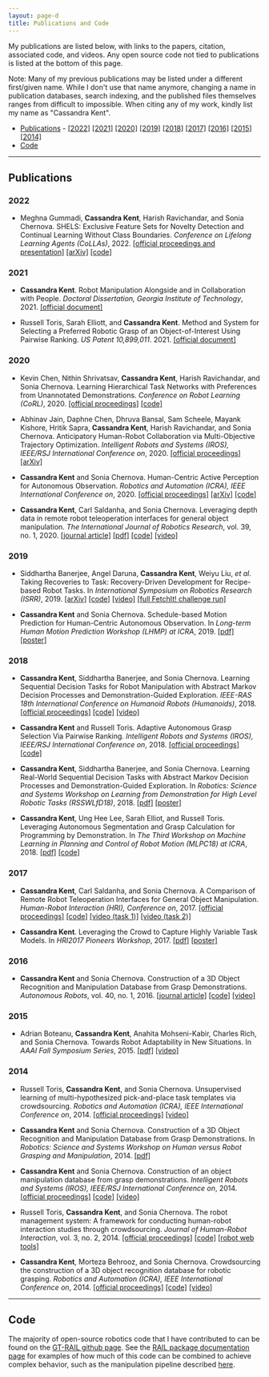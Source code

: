 ```yaml
---
layout: page-d
title: Publications and Code
---
```


My publications are listed below, with links to the papers, citation, associated code, and videos.  Any open source code not tied to publications is listed at the bottom of this page.

Note: Many of my previous publications may be listed under a different first/given name.  While I don't use that name anymore, changing a name in publication databases, search indexing, and the published files themselves ranges from difficult to impossible.  When citing any of my work, kindly list my name as "Cassandra Kent".

* [Publications](#publications) - [\[2022\]](#2022) [\[2021\]](#2021) [\[2020\]](#2020) [\[2019\]](#2019) [\[2018\]](#2018) [\[2017\]](#2017) [\[2016\]](#2016) [\[2015\]](#2015) [\[2014\]](#2014)
* [Code](#code)

---

## Publications

### 2022
* Meghna Gummadi, **Cassandra Kent**, Harish Ravichandar, and Sonia Chernova. SHELS: Exclusive Feature Sets for Novelty Detection and Continual Learning Without Class Boundaries. *Conference on Lifelong Learning Agents (CoLLAs)*, 2022. [\[official proceedings and presentation\]](https://virtual.lifelong-ml.cc/poster_21.html) [\[arXiv\]](https://arxiv.org/abs/2206.13720) [\[code\]](https://github.com/Lifelong-ML/SHELS)

### 2021
* **Cassandra Kent**. Robot Manipulation Alongside and in Collaboration with People. *Doctoral Dissertation, Georgia Institute of Technology*, 2021. [\[official document\]](https://smartech.gatech.edu/bitstream/handle/1853/66419/KENT-DISSERTATION-2021.pdf?sequence=1)

* Russell Toris, Sarah Elliott, and **Cassandra Kent**. Method and System for Selecting a Preferred Robotic Grasp of an Object-of-Interest Using Pairwise Ranking. *US Patent 10,899,011*. 2021. [\[official document\]](https://patentimages.storage.googleapis.com/4e/46/14/3dbaedc57299a5/US10899011.pdf)

### 2020
* Kevin Chen, Nithin Shrivatsav, **Cassandra Kent**, Harish Ravichandar, and Sonia Chernova. Learning Hierarchical Task Networks with Preferences from Unannotated Demonstrations. *Conference on Robot Learning (CoRL)*, 2020. [\[official proceedings\]](https://corlconf.github.io/paper_351/) [\[code\]](https://github.com/GT-RAIL/circuit_htn)

* Abhinav Jain, Daphne Chen, Dhruva Bansal, Sam Scheele, Mayank Kishore, Hritik Sapra, **Cassandra Kent**, Harish Ravichandar, and Sonia Chernova. Anticipatory Human-Robot Collaboration via Multi-Objective Trajectory Optimization. *Intelligent Robots and Systems (IROS), IEEE/RSJ International Conference on*, 2020. [\[official proceedings\]](https://ieeexplore.ieee.org/abstract/document/9341058) [\[arXiv\]](https://arxiv.org/abs/2006.03614)

* **Cassandra Kent** and Sonia Chernova. Human-Centric Active Perception for Autonomous Observation. *Robotics and Automation (ICRA), IEEE International Conference on*, 2020. [\[official proceedings\]](https://ieeexplore.ieee.org/abstract/document/9197201) [\[arXiv\]](https://arxiv.org/abs/2006.00037) [\[code\]](https://github.com/GT-RAIL/waypoint_planner)

* **Cassandra Kent**, Carl Saldanha, and Sonia Chernova. Leveraging depth data in remote robot teleoperation interfaces for general object manipulation. *The International Journal of Robotics Research*, vol. 39, no. 1, 2020. [\[journal article\]](https://journals.sagepub.com/doi/full/10.1177/0278364919888565) [\[pdf\]](http://www.rail.gatech.edu/assets/files/ijrr2019-kent-saldanha-chernova.pdf) [\[code\]](https://github.com/GT-RAIL/remote_manipulation_markers) [\[video\]](https://youtu.be/4NTyDVmpXRY)

### 2019
* Siddhartha Banerjee, Angel Daruna, **Cassandra Kent**, Weiyu Liu, *et al.* Taking Recoveries to Task: Recovery-Driven Development for Recipe-based Robot Tasks. In *International Symposium on Robotics Research (ISRR)*, 2019. [\[arXiv\]](https://arxiv.org/abs/2001.10386) [\[code\]](https://github.com/GT-RAIL/derail-fetchit-public) [\[video\]](https://youtu.be/AcOdT10q_94) [\[full FetchIt! challenge run\]](https://youtu.be/G_ur71h4CNQ)

* **Cassandra Kent** and Sonia Chernova. Schedule-based Motion Prediction for Human-Centric Autonomous Observation. In *Long-term Human Motion Prediction Workshop (LHMP) at ICRA*, 2019. [\[pdf\]]() [\[poster\]]()


### 2018
* **Cassandra Kent**, Siddhartha Banerjee, and Sonia Chernova. Learning Sequential Decision Tasks for Robot Manipulation with Abstract Markov Decision Processes and Demonstration-Guided Exploration. *IEEE-RAS 18th International Conference on Humanoid Robots (Humanoids)*, 2018. [\[official proceedings\]](https://ieeexplore.ieee.org/abstract/document/8624949) [\[code\]](https://github.com/GT-RAIL/task_sim) [\[video\]](https://youtu.be/11LB_wc5CGc)

* **Cassandra Kent** and Russell Toris. Adaptive Autonomous Grasp Selection Via Pairwise Ranking. *Intelligent Robots and Systems (IROS), IEEE/RSJ International Conference on*, 2018. [\[official proceedings\]](https://ieeexplore.ieee.org/abstract/document/8594105) [\[code\]](https://github.com/fetchrobotics/fetch_grasp_suggestion)

* **Cassandra Kent**, Siddhartha Banerjee, and Sonia Chernova. Learning Real-World Sequential Decision Tasks with Abstract Markov Decision Processes and Demonstration-Guided Exploration. In *Robotics: Science and Systems Workshop on Learning from Demonstration for High Level Robotic Tasks (RSSWLfD18)*, 2018. [\[pdf\]]() [\[poster\]]()

* **Cassandra Kent**, Ung Hee Lee, Sarah Elliot, and Russell Toris. Leveraging Autonomous Segmentation and Grasp Calculation for Programming by Demonstration. In *The Third Workshop on Machine Learning in Planning and Control of Robot Motion (MLPC18) at ICRA*, 2018. [\[pdf\]](https://www.cs.unm.edu/amprg/Workshops/MLPC18/submissions/paper_17.pdf) [\[code\]](https://github.com/fetchrobotics/fetch_pbd)


### 2017
* **Cassandra Kent**, Carl Saldanha, and Sonia Chernova. A Comparison of Remote Robot Teleoperation Interfaces for General Object Manipulation. *Human-Robot Interaction (HRI), Conference on*, 2017. [\[official proceedings\]](https://dl.acm.org/doi/abs/10.1145/2909824.3020249) [\[code\]](https://github.com/GT-RAIL/remote_manipulation_markers) [\[video (task 1)\]](https://youtu.be/1atKPcV_YqU) [\[video (task 2)\]](https://youtu.be/ySgwyTsOkkY)

* **Cassandra Kent**. Leveraging the Crowd to Capture Highly Variable Task Models. In *HRI2017 Pioneers Workshop*, 2017. [\[pdf\]]() [\[poster\]]()


### 2016
* **Cassandra Kent** and Sonia Chernova. Construction of a 3D Object Recognition and Manipulation Database from Grasp Demonstrations. *Autonomous Robots*, vol. 40, no. 1, 2016. [\[journal article\]](https://idp.springer.com/authorize/casa?redirect_uri=https://link.springer.com/content/pdf/10.1007/s10514-015-9451-2.pdf&casa_token=ubh3KWUsvJMAAAAA:xgb7PlsDTVPchmjmupWZUYxcmzcT1tOkGPj5egd577fY3eZ86j-m2KzNNmtAee3eXZqbFAEwIN-l4HIL) [\[code\]](https://github.com/GT-RAIL/rail_pick_and_place) [\[video\]](https://youtu.be/6Qb1fMx6cgE)


### 2015
* Adrian Boteanu, **Cassandra Kent**, Anahita Mohseni-Kabir, Charles Rich, and Sonia Chernova. Towards Robot Adaptability in New Situations. In *AAAI Fall Symposium Series*, 2015. [\[pdf\]](https://web.cs.wpi.edu/~rich/heres_how/pub/BoteanuEtAl2015_AAAI_FSS.pdf) [\[video\]](https://www.youtube.com/watch?v=Ry3QtbSoOfM)

### 2014
* Russell Toris, **Cassandra Kent**, and Sonia Chernova. Unsupervised learning of multi-hypothesized pick-and-place task templates via crowdsourcing. *Robotics and Automation (ICRA), IEEE International Conference on*, 2014. [\[official proceedings\]](https://ieeexplore.ieee.org/abstract/document/7139823) [\[video\]](https://youtu.be/Pqjgd33ZVAk)

* **Cassandra Kent** and Sonia Chernova. Construction of a 3D Object Recognition and Manipulation Database from Grasp Demonstrations. In *Robotics: Science and Systems Workshop on Human versus Robot Grasping and Manipulation*, 2014. [\[pdf\]]()

* **Cassandra Kent** and Sonia Chernova. Construction of an object manipulation database from grasp demonstrations. *Intelligent Robots and Systems (IROS), IEEE/RSJ International Conference on*, 2014. [\[official proceedings\]](https://ieeexplore.ieee.org/abstract/document/6943028) [\[code\]](https://github.com/GT-RAIL/rail_pick_and_place) [\[video\]](https://youtu.be/6Qb1fMx6cgE)

* Russell Toris, **Cassandra Kent**, and Sonia Chernova. The robot management system: A framework for conducting human-robot interaction studies through crowdsourcing. *Journal of Human-Robot Interaction*, vol. 3, no. 2, 2014. [\[official proceedings\]](https://dl.acm.org/doi/abs/10.5555/3109829.3109831) [\[code\]](https://github.com/GT-RAIL/rms) [\[robot web tools\]](http://robotwebtools.org/)

* **Cassandra Kent**, Morteza Behrooz, and Sonia Chernova. Crowdsourcing the construction of a 3D object recognition database for robotic grasping. *Robotics and Automation (ICRA), IEEE International Conference on*, 2014. [\[official proceedings\]](https://ieeexplore.ieee.org/abstract/document/6907520) [\[code\]](https://github.com/GT-RAIL/rail_pick_and_place) [\[video\]](https://youtu.be/6Qb1fMx6cgE)

---

## Code

The majority of open-source robotics code that I have contributed to can be found on the [GT-RAIL github page](https://github.com/GT-RAIL).  See the [RAIL package documentation page](https://github.com/GT-RAIL/rail_package_documentation) for examples of how much of this code can be combined to achieve complex behavior, such as the manipulation pipeline described [here](https://github.com/GT-RAIL/rail_package_documentation).
